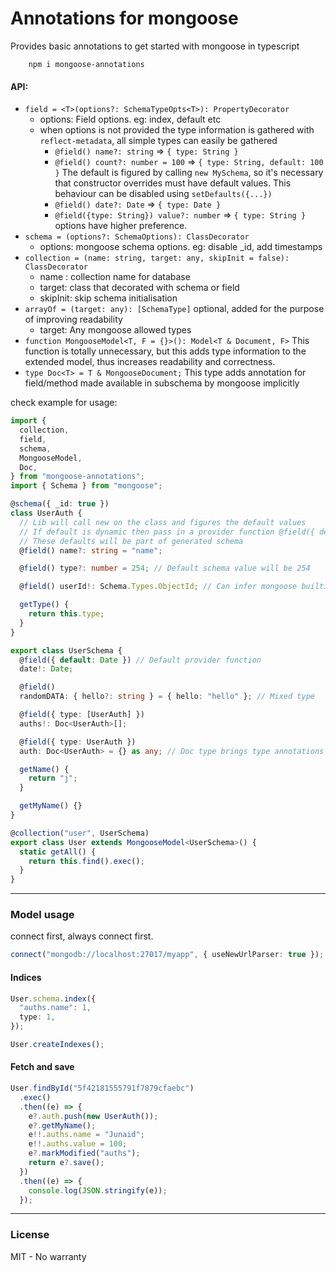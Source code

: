 # Annotations for mongoose

Provides basic annotations to get started with mongoose in typescript

```
    npm i mongoose-annotations
```

#### API:

- `field = <T>(options?: SchemaTypeOpts<T>): PropertyDecorator`
  - options: Field options. eg: index, default etc
  - when options is not provided the type information is gathered with `reflect-metadata`, all simple types can easily be gathered
    - `@field() name?: string` => `{ type: String }`
    - `@field() count?: number = 100` => `{ type: String, default: 100 }` The default is figured by calling `new MySchema`, so it's necessary that constructor overrides must have default values. This behaviour can be disabled using `setDefaults({...})`
    - `@field() date?: Date` => `{ type: Date }`
    - `@field({type: String}) value?: number` => `{ type: String }` options have higher preference.
- `schema = (options?: SchemaOptions): ClassDecorator`
  - options: mongoose schema options. eg: disable \_id, add timestamps
- `collection = (name: string, target: any, skipInit = false): ClassDecorator`
  - name : collection name for database
  - target: class that decorated with schema or field
  - skipInit: skip schema initialisation
- `arrayOf = (target: any): [SchemaType]` optional, added for the purpose of improving readability
  - target: Any mongoose allowed types
- `function MongooseModel<T, F = {}>(): Model<T & Document, F>` This function is totally unnecessary, but this adds type information to the extended model, thus increases readability and correctness.
- `type Doc<T> = T & MongooseDocument;` This type adds annotation for field/method made available in subschema by mongoose implicitly

check example for usage:

```typescript
import {
  collection,
  field,
  schema,
  MongooseModel,
  Doc,
} from "mongoose-annotations";
import { Schema } from "mongoose";

@schema({ _id: true })
class UserAuth {
  // Lib will call new on the class and figures the default values
  // If default is dynamic then pass in a provider function @field({ default: ... })
  // These defaults will be part of generated schema
  @field() name?: string = "name";

  @field() type?: number = 254; // Default schema value will be 254

  @field() userId!: Schema.Types.ObjectId; // Can infer mongoose builtin types

  getType() {
    return this.type;
  }
}

export class UserSchema {
  @field({ default: Date }) // Default provider function
  date!: Date;

  @field()
  randomDATA: { hello?: string } = { hello: "hello" }; // Mixed type

  @field({ type: [UserAuth] })
  auths!: Doc<UserAuth>[];

  @field({ type: UserAuth })
  auth: Doc<UserAuth> = {} as any; // Doc type brings type annotations for sub schema

  getName() {
    return "j";
  }

  getMyName() {}
}

@collection("user", UserSchema)
export class User extends MongooseModel<UserSchema>() {
  static getAll() {
    return this.find().exec();
  }
}
```

---

### Model usage

connect first, always connect first.

```typescript
connect("mongodb://localhost:27017/myapp", { useNewUrlParser: true });
```

#### Indices

```typescript
User.schema.index({
  "auths.name": 1,
  type: 1,
});

User.createIndexes();
```

#### Fetch and save

```typescript
User.findById("5f42181555791f7879cfaebc")
  .exec()
  .then((e) => {
    e?.auth.push(new UserAuth());
    e?.getMyName();
    e!!.auths.name = "Junaid";
    e!!.auths.value = 100;
    e?.markModified("auths");
    return e?.save();
  })
  .then((e) => {
    console.log(JSON.stringify(e));
  });
```

---

### License

MIT - No warranty
